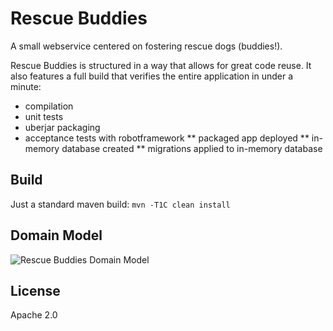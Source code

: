 Rescue Buddies
==============

A small webservice centered on fostering rescue dogs (buddies!).

Rescue Buddies is structured in a way that allows for great code reuse. It also
features a full build that verifies the entire application in under a minute:

* compilation
* unit tests
* uberjar packaging
* acceptance tests with robotframework
** packaged app deployed
** in-memory database created
** migrations applied to in-memory database

Build
-----
Just a standard maven build: `mvn -T1C clean install`

Domain Model
------------
![Rescue Buddies Domain Model](http://www.gliffy.com/go/publish/image/7111057/L.png)

License
-------
Apache 2.0
